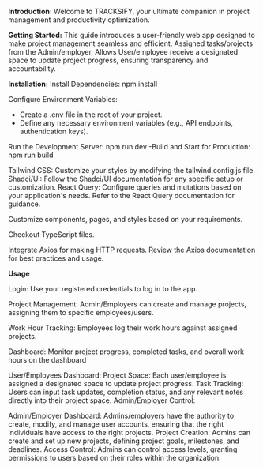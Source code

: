 **Introduction:** Welcome to TRACKSIFY, your ultimate companion in project management and productivity optimization. 


**Getting Started:**
This guide introduces a user-friendly web app designed to make project management seamless and efficient.
Assigned tasks/projects from the Admin/employer, Allows User/employee receive a designated space to update project progress, ensuring transparency and accountability. 

**Installation:**
Install Dependencies: npm install 

Configure Environment Variables:
- Create a .env file in the root of your project.
- Define any necessary environment variables (e.g., API endpoints, authentication keys).

Run the Development Server: npm run dev
-Build and Start for Production: npm run build

Tailwind CSS: Customize your styles by modifying the tailwind.config.js file.
Shadci/UI: Follow the Shadci/UI documentation for any specific setup or customization.
React Query: Configure queries and mutations based on your application's needs. Refer to the React Query documentation for guidance.

Customize components, pages, and styles based on your requirements.

Checkout TypeScript files.

Integrate Axios for making HTTP requests. Review the Axios documentation for best practices and usage.

**Usage**

Login:
Use your registered credentials to log in to the app.

Project Management:
Admin/Employers can create and manage projects, assigning them to specific employees/users.

Work Hour Tracking:
Employees log their work hours against assigned projects.

Dashboard:
Monitor project progress, completed tasks, and overall work hours on the dashboard

User/Employees Dashboard:
Project Space: Each user/employee is assigned a designated space to update project progress. 
Task Tracking: Users can input task updates, completion status, and any relevant notes directly into their project space.
Admin/Employer Control:

Admin/Employer Dashboard: Admins/employers have the authority to create, modify, and manage user accounts, ensuring that the right individuals have access to the right projects.
Project Creation: Admins can create and set up new projects, defining project goals, milestones, and deadlines.
Access Control: Admins can control access levels, granting permissions to users based on their roles within the organization.


